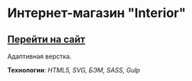 # Интернет-магазин "Interior"

[Перейти на сайт](https://aabekk.github.io/interior/dist/)
---
Адаптивная верстка.

**Технологии**: _HTML5, SVG, БЭМ, SASS, Gulp_
